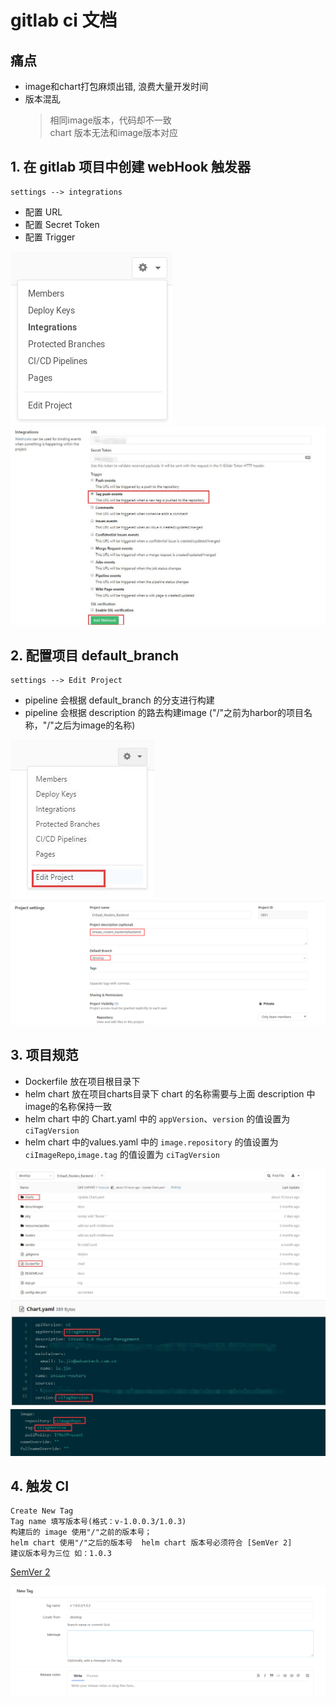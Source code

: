 # gitlab ci 文档

## 痛点 
- image和chart打包麻烦出错, 浪费大量开发时间
- 版本混乱  
  > 相同image版本，代码却不一致  
  > chart 版本无法和image版本对应

## 1. 在 gitlab 项目中创建 webHook 触发器  
    settings --> integrations  
 - 配置 URL
 - 配置 Secret Token
 - 配置 Trigger   
 
![](../docs/accessing_integrations.png)    
![integrations](../docs/integrations.jpg)  

## 2. 配置项目 default_branch  
    settings --> Edit Project   
- pipeline 会根据 default_branch 的分支进行构建   
- pipeline 会根据 description 的路去构建image ("/"之前为harbor的项目名称，"/"之后为image的名称)  
    
![](../docs/edit_project.jpg)  
![](../docs/git_project.png)  
    
## 3. 项目规范  
- Dockerfile 放在项目根目录下
- helm chart 放在项目charts目录下  chart 的名称需要与上面 description 中image的名称保持一致
- helm chart 中的 Chart.yaml 中的 `appVersion`、`version` 的值设置为 `ciTagVersion`
- helm chart 中的values.yaml 中的 `image.repository` 的值设置为 `ciImageRepo`,`image.tag` 的值设置为 `ciTagVersion`

![](../docs/project.jpg)
![](../docs/chart.jpg)
![](../docs/values.png)

## 4. 触发 CI
    Create New Tag   
    Tag name 填写版本号(格式：v-1.0.0.3/1.0.3)  
    构建后的 image 使用"/"之前的版本号；  
    helm chart 使用"/"之后的版本号  helm chart 版本号必须符合 [SemVer 2]
    建议版本号为三位 如：1.0.3
[SemVer 2](https://semver.org/)      

![](../docs/git_tag.png)
    
